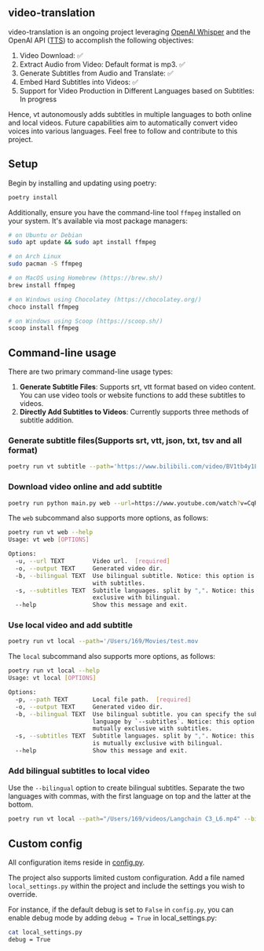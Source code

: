 ## video-translation

video-translation is an ongoing project leveraging [OpenAI Whisper](https://github.com/openai/whisper) and the OpenAI API ([TTS](https://platform.openai.com/docs/guides/text-to-speech)) to accomplish the following objectives:

1. Video Download: ✅
2. Extract Audio from Video: Default format is mp3. ✅
3. Generate Subtitles from Audio and Translate: ✅
4. Embed Hard Subtitles into Videos: ✅
5. Support for Video Production in Different Languages based on Subtitles: In progress

Hence, vt autonomously adds subtitles in multiple languages to both online and local videos. Future capabilities aim to automatically convert video voices into various languages. Feel free to follow and contribute to this project.

## Setup

Begin by installing and updating using poetry:

```bash
poetry install
```

Additionally, ensure you have the command-line tool `ffmpeg` installed on your system. It's available via most package managers:
```bash
# on Ubuntu or Debian
sudo apt update && sudo apt install ffmpeg

# on Arch Linux
sudo pacman -S ffmpeg

# on MacOS using Homebrew (https://brew.sh/)
brew install ffmpeg

# on Windows using Chocolatey (https://chocolatey.org/)
choco install ffmpeg

# on Windows using Scoop (https://scoop.sh/)
scoop install ffmpeg
```

## Command-line usage

There are two primary command-line usage types:

1. **Generate Subtitle Files**: Supports srt, vtt format based on video content. You can use video tools or website functions to add these subtitles to videos.
2. **Directly Add Subtitles to Videos**: Currently supports three methods of subtitle addition.

### Generate subtitle files(Supports srt, vtt, json, txt, tsv and all format)

```bash
poetry run vt subtitle --path='https://www.bilibili.com/video/BV1tb4y1L7yA' --language=en --method=whisper --format=vtt --output=/Users/169/Downloads
```

### Download video online and add subtitle

```bash
poetry run python main.py web --url=https://www.youtube.com/watch?v=CqRrByI-ONE
```

The `web` subcommand also supports more options, as follows:

```bash
poetry run vt web --help
Usage: vt web [OPTIONS]

Options:
  -u, --url TEXT        Video url.  [required]
  -o, --output TEXT     Generated video dir.
  -b, --bilingual TEXT  Use bilingual subtitle. Notice: this option is mutually exclusive
                        with subtitles.
  -s, --subtitles TEXT  Subtitle languages. split by ",". Notice: this option is mutually
                        exclusive with bilingual.
  --help                Show this message and exit.
```

### Use local video and add subtitle

```bash
poetry run vt local --path='/Users/169/Movies/test.mov
```

The `local` subcommand also supports more options, as follows:

```bash
poetry run vt local --help
Usage: vt local [OPTIONS]

Options:
  -p, --path TEXT       Local file path.  [required]
  -o, --output TEXT     Generated video dir.
  -b, --bilingual TEXT  Use bilingual subtitle. you can specify the subtitle
                        language by `--subtitles`. Notice: this option is
                        mutually exclusive with subtitles.
  -s, --subtitles TEXT  Subtitle languages. split by ",". Notice: this option
                        is mutually exclusive with bilingual.
  --help                Show this message and exit.
```

### Add bilingual subtitles to local video

Use the `--bilingual` option to create bilingual subtitles. Separate the two languages with commas, with the first language on top and the latter at the bottom.

```bash
poetry run vt local --path="/Users/169/videos/Langchain C3_L6.mp4" --bilingual="cn,en" --output="/Users/169/Downloads"
```

## Custom config

All configuration items reside in [config.py](https://github.com/169/video-translation/blob/main/config.py).

The project also supports limited custom configuration. Add a file named `local_settings.py` within the project and include the settings you wish to override.

For instance, if the default debug is set to `False` in `config.py`, you can enable debug mode by adding `debug = True` in local_settings.py:

```bash
cat local_settings.py
debug = True
```


